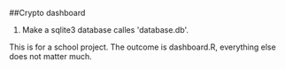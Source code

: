 ##Crypto dashboard

1. Make a sqlite3 database calles 'database.db'.


This is for a school project. The outcome is dashboard.R, everything else does not matter much.
